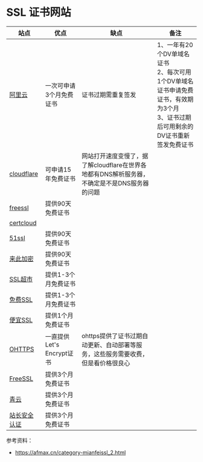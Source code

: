 # SSL 证书网站

| 站点                                                         | 优点                      | 缺点                                                         | 备注                                                         |
| ------------------------------------------------------------ | ------------------------- | ------------------------------------------------------------ | ------------------------------------------------------------ |
| [阿里云](https://yundunnext.console.aliyun.com/?p=casnext#/overview/cn-hangzhou) | 一次可申请3个月免费证书   | 证书过期需重复签发                                           | 1、一年有20个DV单域名证书<br />2、每次可用1个DV单域名证书申请免费证书，有效期为3个月<br />3、证书过期后可用剩余的DV证书重新签发免费证书 |
| [cloudflare](https://dash.cloudflare.com/)                   | 可申请15年免费证书        | 网站打开速度变慢了，据了解cloudflare在世界各地都有DNS解析服务器，不确定是不是DNS服务器的问题 |                                                              |
| [freessl](https://freessl.cn/)                               | 提供90天免费证书          |                                                              |                                                              |
| [certcloud](https://certcloud.cn/dashboard)                  |                           |                                                              |                                                              |
| [51ssl](https://www.51ssl.com/home)                          | 提供90天免费证书          |                                                              |                                                              |
| [来此加密](https://letsencrypt.osfipin.com/)                 | 提供90天免费证书          |                                                              |                                                              |
| [SSL超市](https://www.sslchaoshi.com/)                       | 提供1-3个月免费证书       |                                                              |                                                              |
| [免费SSL](https://www.mianfeissl.com/)                       | 提供1-3个月免费证书       |                                                              |                                                              |
| [便宜SSL](https://www.pianyissl.com/)                        | 提供1个月免费证书         |                                                              |                                                              |
| [OHTTPS](https://ohttps.com/monitor/dashboard/)              | 一直提供Let's Encrypt证书 | ohttps提供了证书过期自动更新、自动部署等服务，这些服务需要收费，但是看价格很良心 |                                                              |
| [FreeSSL](https://freessl.org/home.html)                     | 提供3个月免费证书         |                                                              |                                                              |
| [青云](https://www.qingcloud.com/)                           | 提供3个月免费证书         |                                                              |                                                              |
| [站长安全认证](https://aq.chinaz.com/SSL)                    | 提供3个月免费证书         |                                                              |                                                              |

参考资料：

- https://afmax.cn/category-mianfeissl_2.html